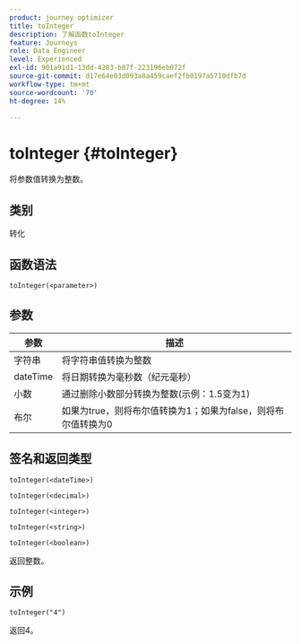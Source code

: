 ```yaml
---
product: journey optimizer
title: toInteger
description: 了解函数toInteger
feature: Journeys
role: Data Engineer
level: Experienced
exl-id: 901a91d1-13dd-4283-b87f-223196eb072f
source-git-commit: d17e64e03d093a8a459caef2fb0197a5710dfb7d
workflow-type: tm+mt
source-wordcount: '70'
ht-degree: 14%

---
```


# toInteger {#toInteger}

将参数值转换为整数。

## 类别

转化

## 函数语法

`toInteger(<parameter>)`

## 参数

| 参数 | 描述 |
|--- |--- |
| 字符串 | 将字符串值转换为整数 |
| dateTime | 将日期转换为毫秒数（纪元毫秒） |
| 小数 | 通过删除小数部分转换为整数(示例：1.5变为1) |
| 布尔 | 如果为true，则将布尔值转换为1；如果为false，则将布尔值转换为0 |

## 签名和返回类型

`toInteger(<dateTime>)`

`toInteger(<decimal>)`

`toInteger(<integer>)`

`toInteger(<string>)`

`toInteger(<boolean>)`

返回整数。

## 示例

`toInteger("4")`

返回4。
